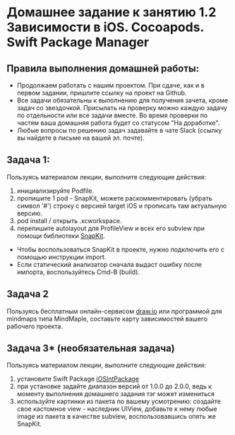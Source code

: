 # Домашнее задание к занятию 1.2 	Зависимости в iOS. Cocoapods. Swift Package Manager

## Правила выполнения домашней работы:

* Продолжаем работать с нашим проектом. При сдаче, как и в первом задании, пришлите ссылку на проект на Github. 
* Все задачи обязательны к выполнению для получения зачета, кроме задач со звездочкой. Присылать на проверку можно каждую задачу по отдельности или все задачи вместе. Во время проверки по частям ваша домашняя работа будет со статусом "На доработке".
* Любые вопросы по решению задач задавайте в чате Slack (ссылку вы найдете в письме на вашей эл. почте).

## Задача 1:

Пользуясь материалом лекции, выполните следующие действия:
1. инициализируйте Podfile.
2. пропишите 1 pod - SnapKit, можете раскомментировать (убрать символ '#') строку с версией target iOS и прописать там актуальную версию.
3. pod install / открыть .xcworkspace.
4. перепишите autolayout для ProfileView и всех его subview при помощи библиотеки [SnapKit](http://snapkit.io/docs/).

- Чтобы воспользоваться SnapKit в проекте, нужно подключить его с помощью инструкции import.
- Если статический анализатор сначала выдаст ошибку после импорта, воспользуйтесь Cmd-B (build).

## Задача 2

Пользуясь бесплатным онлайн-сервисом [draw.io](https://app.diagrams.net) или программой для mindmaps типа MindMaple, составьте карту зависимостей вашего рабочего проекта.

## Задача 3* (необязательная задача)

Пользуясь материалом лекции, выполните следующие действия:
1. установите Swift Package [iOSIntPackage](https://github.com/TrueMax/iOSIntPackage/)
2. при установке задайте диапазон версий от 1.0.0 до 2.0.0, ведь к моменту выполнения домашнего задания тэг может измениться
3. используйте картинки из пакета по вашему усмотрению: создайте свое кастомное view - наследник UIView, добавьте к нему любые image из пакета в качестве subview, воспользовавшись опять же SnapKit.
